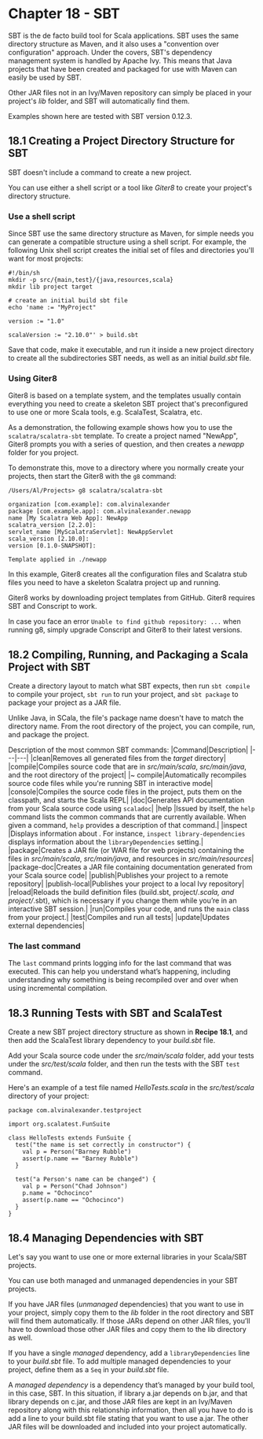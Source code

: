 # Chapter 18 - SBT

SBT is the de facto build tool for Scala applications. SBT uses the same directory structure as Maven, and it also uses a "convention over configuration" approach. Under the covers, SBT's dependency management system is handled by Apache Ivy. This means that Java projects that have been created and packaged for use with Maven can easily be used by SBT.

Other JAR files not in an Ivy/Maven repository can simply be placed in your project's *lib* folder, and SBT will automatically find them.  

Examples shown here are tested with SBT version 0.12.3.

## 18.1 Creating a Project Directory Structure for SBT
SBT doesn't include a command to create a new project.

You can use either a shell script or a tool like *Giter8* to create your project's directory structure.

### Use a shell script
Since SBT use the same directory structure as Maven, for simple needs you can generate a compatible structure using a shell script. For example, the following Unix shell script creates the initial set of files and directories you'll want for most projects:
```
#!/bin/sh
mkdir -p src/{main,test}/{java,resources,scala}
mkdir lib project target

# create an initial build sbt file
echo 'name := "MyProject"

version := "1.0"

scalaVersion := "2.10.0"' > build.sbt
```
Save that code, make it executable, and run it inside a new project directory to create all the subdirectories SBT needs, as well as an initial *build.sbt* file.

### Using Giter8
Giter8 is based on a template system, and the templates usually contain everything you need to create a skeleton SBT project that's preconfigured to use one or more Scala tools, e.g. ScalaTest, Scalatra, etc.

As a demonstration, the following example shows how you to use the `scalatra/scalatra-sbt` template.
To create a project named "NewApp", Giter8 prompts you with a series of question, and then creates a *newapp* folder for you project.

To demonstrate this, move to a directory where you normally create your projects, then start the Giter8 with the `g8` command:
```
/Users/Al/Projects> g8 scalatra/scalatra-sbt

organization [com.example]: com.alvinalexander
package [com.example.app]: com.alvinalexander.newapp
name [My Scalatra Web App]: NewApp
scalatra_version [2.2.0]:
servlet_name [MyScalatraServlet]: NewAppServlet
scala_version [2.10.0]:
version [0.1.0-SNAPSHOT]:

Template applied in ./newapp
```
In this example, Giter8 creates all the configuration files and Scalatra stub files you need to have a skeleton Scalatra project up and running.

Giter8 works by downloading project templates from GitHub. Giter8 requires SBT and Conscript to work.

In case you face an error `Unable to find github repository: ...` when running g8, simply upgrade Conscript and Giter8 to their latest versions.

## 18.2 Compiling, Running, and Packaging a Scala Project with SBT
Create a directory layout to match what SBT expects, then run `sbt compile` to compile your project, `sbt run` to run your project, and `sbt package` to package your project as a JAR file.

Unlike Java, in SCala, the file's package name doesn't have to match the directory name. From the root directory of the project, you can compile, run, and package the project.

Description of the most common SBT commands:
|Command|Description|
|---|---|
|clean|Removes all generated files from the *target* directory|
|compile|Compiles source code that are in *src/main/scala*, *src/main/java*, and the root directory of the project|
|~ compile|Automatically recompiles source code files while you're running SBT in interactive mode|
|console|Compiles the source code files in the project, puts them on the classpath, and starts the Scala REPL|
|doc|Generates API documentation from your Scala source code using `scaladoc`|
|help <command>|Issued by itself, the `help` command lists the common commands that are currently available. When given a command, `help` provides a description of that command.|
|inspect <setting>|Displays information about <setting>. For instance, `inspect library-dependencies` displays information about the `libraryDependencies` setting.|
|package|Creates a JAR file (or WAR file for web projects) containing the files in *src/main/scala*, *src/main/java*, and resources in *src/main/resources*|
|package-doc|Creates a JAR file containing documentation generated from your Scala source code|
|publish|Publishes your project to a remote repository|
|publish-local|Publishes your project to a local Ivy repository|
|reload|Reloads the build definition files (build.sbt, project/*.scala, and project/*.sbt), which is necessary if you change them while you’re in an interactive SBT session.|
|run|Compiles your code, and runs the `main` class from your project.|
|test|Compiles and run all tests|
|update|Updates external dependencies|

### The last command
The `last` command prints logging info for the last command that was executed. This can help you understand what’s happening, including understanding why something is being recompiled over and over when using incremental compilation.

## 18.3 Running Tests with SBT and ScalaTest
Create a new SBT project directory structure as shown in **Recipe 18.1**, and then add the ScalaTest library dependency to your *build.sbt* file.

Add your Scala source code under the *src/main/scala* folder, add your tests under the *src/test/scala* folder, and then run the tests with the SBT `test` command.

Here's an example of a test file named *HelloTests.scala* in the *src/test/scala* directory of your project:
```
package com.alvinalexander.testproject

import org.scalatest.FunSuite

class HelloTests extends FunSuite {
  test("the name is set correctly in constructor") {
    val p = Person("Barney Rubble")
    assert(p.name == "Barney Rubble")
  }

  test("a Person's name can be changed") {
    val p = Person("Chad Johnson")
    p.name = "Ochocinco"
    assert(p.name == "Ochocinco")
  }
}
```

## 18.4 Managing Dependencies with SBT
Let's say you want to use one or more external libraries in your Scala/SBT projects.

You can use both managed and unmanaged dependencies in your SBT projects.

If you have JAR files (*unmanaged* dependencies) that you want to use in your project, simply copy them to the *lib* folder in the root directory and SBT will find them automatically. If those JARs depend on other JAR files, you’ll have to download those other JAR files and copy them to the lib directory as well.

If you have a single *managed* dependency, add a `libraryDependencies` line to your *build.sbt* file.
To add multiple managed dependencies to your project, define them as a `Seq` in your *build.sbt* file.

A *managed dependency* is a dependency that’s managed by your build tool, in this case,
SBT. In this situation, if library a.jar depends on b.jar, and that library depends on
c.jar, and those JAR files are kept in an Ivy/Maven repository along with this relationship
information, then all you have to do is add a line to your build.sbt file stating that you
want to use a.jar. The other JAR files will be downloaded and included into your project
automatically.
